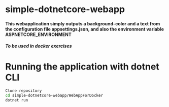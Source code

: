 # simple-dotnetcore-webapp 

#### This webapplication simply outputs a background-color and a text from the configuration file appsettings.json, and also the environment variable ASPNETCORE_ENVIRONMENT

##### To be used in docker exercises

# Running the application with dotnet CLI
```bash
Clone repository
cd simple-dotnetcore-webapp/WebAppForDocker
dotnet run
```
